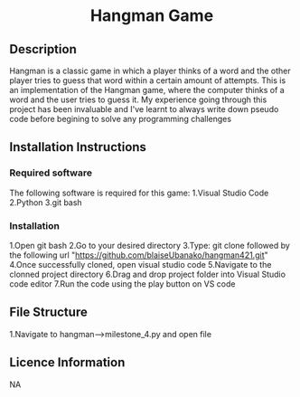 
<h1 align="center">Hangman Game</h1>

## Description
Hangman is a classic game in which a player thinks of a word and the other player tries to guess that word within a certain amount of attempts.
This is an implementation of the Hangman game, where the computer thinks of a word and the user tries to guess it. 
My experience going through this project has been invaluable and I've learnt to always write down pseudo code  before begining to solve any programming challenges

## Installation Instructions
### Required software
The following software is required for this game:
1.Visual Studio Code
2.Python
3.git bash
### Installation 
1.Open git bash 
 2.Go to your desired directory 
 3.Type: git clone followed by the following url "https://github.com/blaiseUbanako/hangman421.git"
 4.Once successfully cloned, open visual studio code
 5.Navigate to the clonned project directory
 6.Drag and drop project folder into Visual Studio code editor
 7.Run the code using the play button on VS code


 
## File Structure
1.Navigate to hangman-->milestone_4.py and open file



## Licence Information
NA


